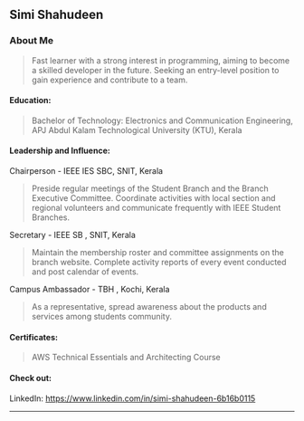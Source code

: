 ## Simi Shahudeen
### About Me

> Fast learner with a strong interest in programming, aiming to become a skilled developer in the future. Seeking an entry-level position to gain experience and contribute to a team.

#### Education:
>Bachelor of Technology: Electronics and Communication Engineering, 
APJ Abdul Kalam Technological University (KTU), Kerala


#### Leadership and Influence:

Chairperson - IEEE IES SBC, SNIT, Kerala
>	Preside regular meetings of the Student Branch and the Branch Executive Committee.
>	Coordinate activities with local section and regional volunteers and communicate frequently with IEEE Student Branches.

Secretary - IEEE  SB , SNIT, Kerala
>	Maintain the membership roster and committee assignments on the branch website.
>	Complete activity reports of every event conducted and post calendar of events.

Campus Ambassador - TBH , Kochi, Kerala
>	As a representative, spread awareness about the products and services among students community.

#### Certificates: 
> AWS Technical Essentials and Architecting Course

#### Check out:
LinkedIn: https://www.linkedin.com/in/simi-shahudeen-6b16b0115

---
